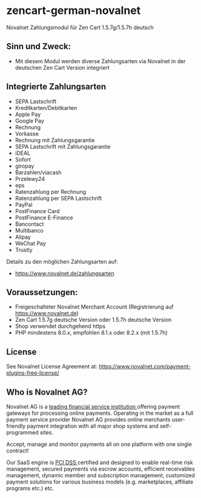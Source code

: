 # zencart-german-novalnet
Novalnet Zahlungsmodul für Zen Cart 1.5.7g/1.5.7h deutsch 

## Sinn und Zweck:
* Mit diesem Modul werden diverse Zahlungsarten via Novalnet in der deutschen Zen Cart Version integriert

## Integrierte Zahlungsarten
- SEPA Lastschrift
- Kreditkarten/Debitkarten
- Apple Pay
- Google Pay
- Rechnung
- Vorkasse
- Rechnung mit Zahlungsgarantie
- SEPA Lastschrift mit Zahlungsgarantie
- iDEAL
- Sofort
- giropay
- Barzahlen/viacash
- Przelewy24
- eps
- Ratenzahlung per Rechnung
- Ratenzahlung per SEPA Lastschrift
- PayPal
- PostFinance Card
- PostFinance E-Finance
- Bancontact
- Multibanco
- Alipay
- WeChat Pay
- Trustly

Details zu den möglichen Zahlungsarten auf:
* https://www.novalnet.de/zahlungsarten

## Voraussetzungen:
* Freigeschalteter Novalnet Merchant Account (Registrierung auf https://www.novalnet.de)
* Zen Cart 1.5.7g deutsche Version oder 1.5.7h deutsche Version
* Shop verwendet durchgehend https
* PHP mindestens 8.0.x, empfohlen 8.1.x oder 8.2.x (mit 1.5.7h)
 
## License  
See Novalnet License Agreement at: https://www.novalnet.com/payment-plugins-free-license/

## Who is Novalnet AG?
<p>Novalnet AG is a <a href="https://www.novalnet.de/zahlungsinstitut"> leading financial service institution </a> offering payment gateways for processing online payments. Operating in the market as a full payment service provider Novalnet AG provides online merchants user-friendly payment integration with all major shop systems and self-programmed sites.</p> 
<p>Accept, manage and monitor payments all on one platform with one single contract!</p>
<p>Our SaaS engine is <a href="https://www.novalnet.de/pci-dss-zertifizierung"> PCI DSS </a> certified and designed to enable real-time risk management, secured payments via escrow accounts, efficient receivables management, dynamic member and subscription management, customized payment solutions for various business models (e.g. marketplaces, affiliate programs etc.) etc.</p>